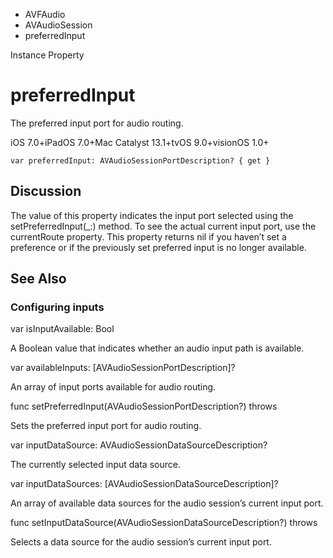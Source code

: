 

- AVFAudio
- AVAudioSession
-  preferredInput 

Instance Property

# preferredInput

The preferred input port for audio routing.

iOS 7.0+iPadOS 7.0+Mac Catalyst 13.1+tvOS 9.0+visionOS 1.0+

``` source
var preferredInput: AVAudioSessionPortDescription? { get }
```

## Discussion

The value of this property indicates the input port selected using the setPreferredInput(_:) method. To see the actual current input port, use the currentRoute property. This property returns nil if you haven’t set a preference or if the previously set preferred input is no longer available.

## See Also

### Configuring inputs

var isInputAvailable: Bool

A Boolean value that indicates whether an audio input path is available.

var availableInputs: [AVAudioSessionPortDescription]?

An array of input ports available for audio routing.

func setPreferredInput(AVAudioSessionPortDescription?) throws

Sets the preferred input port for audio routing.

var inputDataSource: AVAudioSessionDataSourceDescription?

The currently selected input data source.

var inputDataSources: [AVAudioSessionDataSourceDescription]?

An array of available data sources for the audio session’s current input port.

func setInputDataSource(AVAudioSessionDataSourceDescription?) throws

Selects a data source for the audio session’s current input port.

